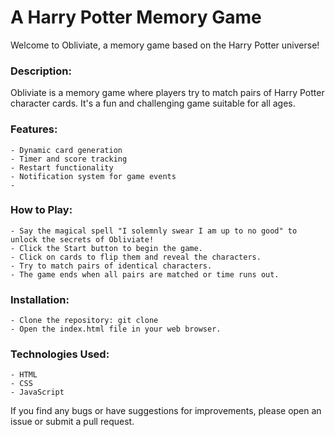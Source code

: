 # A Harry Potter Memory Game

Welcome to Obliviate, a memory game based on the Harry Potter universe!


### Description:

Obliviate is a memory game where players try to match pairs of Harry Potter character cards. It's a fun and challenging game suitable for all ages.

### Features:

    - Dynamic card generation
    - Timer and score tracking
    - Restart functionality
    - Notification system for game events
    - 

### How to Play:

    - Say the magical spell "I solemnly swear I am up to no good" to unlock the secrets of Obliviate!
    - Click the Start button to begin the game.
    - Click on cards to flip them and reveal the characters.
    - Try to match pairs of identical characters.
    - The game ends when all pairs are matched or time runs out.

### Installation:

    - Clone the repository: git clone 
    - Open the index.html file in your web browser.

### Technologies Used:

    - HTML
    - CSS
    - JavaScript



If you find any bugs or have suggestions for improvements, please open an issue or submit a pull request.
